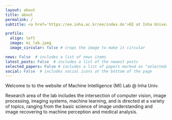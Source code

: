 ```yaml
---
layout: about
title: about
permalink: /
subtitle: <a href='https://ee.inha.ac.kr/ee/index.do'>EE at Inha University</a>. Hightech Center 1001

profile:
  align: left
  image: mi_lab.jpeg
  image_circular: false # crops the image to make it circular

news: False  # includes a list of news items
latest_posts: False  # includes a list of the newest posts
selected_papers: False # includes a list of papers marked as "selected={true}"
social: False  # includes social icons at the bottom of the page
---
```


Welcome to to the website of Machine Intelligence (MI) Lab @ Inha Univ. 

Research area of the lab includes the intersection of computer vision, image processing, imaging systems, machine learning, and is directed at a variety of topics, ranging from the basic science of image understanding and image recovering to machine perception and medical analysis. 

<!-- Write your biography here. Tell the world about yourself. Link to your favorite [subreddit](http://reddit.com). You can put a picture in, too. The code is already in, just name your picture `prof_pic.jpg` and put it in the `img/` folder. 

Put your address / P.O. box / other info right below your picture. You can also disable any of these elements by editing `profile` property of the YAML header of your `_pages/about.md`. Edit `_bibliography/papers.bib` and Jekyll will render your [publications page](/al-folio/publications/) automatically.

Link to your social media connections, too. This theme is set up to use [Font Awesome icons](http://fortawesome.github.io/Font-Awesome/) and [Academicons](https://jpswalsh.github.io/academicons/), like the ones below. Add your Facebook, Twitter, LinkedIn, Google Scholar, or just disable all of them. -->
